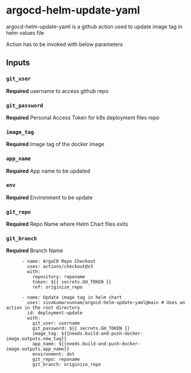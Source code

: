 # argocd-helm-update-yaml

argocd-helm-update-yaml is a github action used to update image tag in helm values file

Action has to be invoked with below parameters

## Inputs

### `git_user`

**Required** username to access github repo

### `git_password`

**Required** Personal Access Token for k8s deployment files repo

### `image_tag`

**Required** Image tag of the docker image

### `app_name`

**Required** App name to be updated

### `env`

**Required** Environment to be update


### `git_repo`

**Required** Repo Name where Helm Chart files exits


### `git_branch`

**Required** Branch Name

```         
      - name: ArgoCD Repo Checkout
        uses: actions/checkout@v3
        with:
          repository: reponame
          token: ${{ secrets.GH_TOKEN }}
          ref: originize_repo

      - name: Update image tag in helm chart
        uses: sivakumarvunnam/argocd-helm-update-yaml@main # Uses an action in the root directory
        id: deployment-update
        with:
          git_user: username
          git_password: ${{ secrets.GH_TOKEN }} 
          image_tag: ${{needs.build-and-push-docker-image.outputs.new_tag}}
          app_name: ${{needs.build-and-push-docker-image.outputs.app_name}}
          environment: dot
          git_repo: reponame
          git_branch: originize_repo
```
